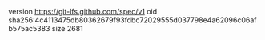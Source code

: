 version https://git-lfs.github.com/spec/v1
oid sha256:4c4113475db80362679f93fdbc72029555d037798e4a62096c06afb575ac5383
size 2681
